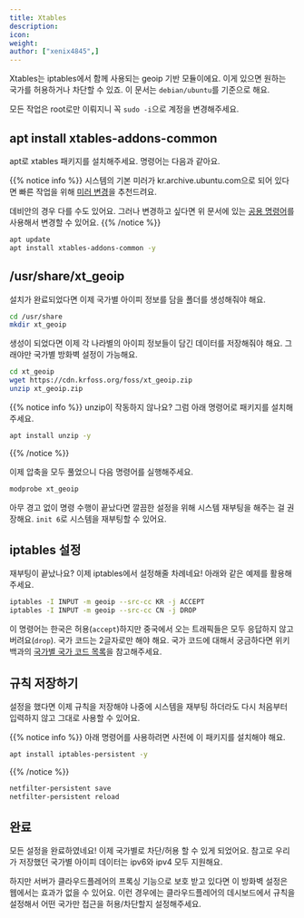 ```yaml
---
title: Xtables
description: 
icon:
weight:
author: ["xenix4845",]
---
```


Xtables는 iptables에서 함께 사용되는 geoip 기반 모듈이에요. 이게 있으면 원하는 국가를 허용하거나 차단할 수 있죠. 이 문서는 `debian/ubuntu`를 기준으로 해요. 

모든 작업은 root로만 이뤄지니 꼭 `sudo -i`으로 계정을 변경해주세요. 

## apt install xtables-addons-common 

apt로 xtables 패키지를 설치해주세요. 명령어는 다음과 같아요.

{{% notice info %}}
시스템의 기본 미러가 kr.archive.ubuntu.com으로 되어 있다면 빠른 작업을 위해 [미러 변경](https://docs.krfoss.org/ubuntu/%EB%AF%B8%EB%9F%AC%EB%B3%80%EA%B2%BD%ED%95%98%EA%B8%B0/)을 추천드려요.

데비안의 경우 다를 수도 있어요. 그러나 변경하고 싶다면 위 문서에 있는 [공용 명령어](https://docs.krfoss.org/ubuntu/%EB%AF%B8%EB%9F%AC%EB%B3%80%EA%B2%BD%ED%95%98%EA%B8%B0/#id-2.-%EC%8A%A4%ED%81%AC%EB%A6%BD%ED%8A%B8-%EC%8B%A4%ED%96%89%ED%95%B4%EC%84%9C-%EC%88%98%EC%A0%95%ED%95%98%EA%B8%B0)를 사용해서 변경할 수 있어요.
{{% /notice %}}

```bash
apt update
apt install xtables-addons-common -y
```

## /usr/share/xt_geoip 

설치가 완료되었다면 이제 국가별 아이피 정보를 담을 폴더를 생성해줘야 해요. 

``` bash
cd /usr/share
mkdir xt_geoip
``` 

생성이 되었다면 이제 각 나라별의 아이피 정보들이 담긴 데이터를 저장해줘야 해요. 그래야만 국가별 방화벽 설정이 가능해요.

``` bash
cd xt_geoip
wget https://cdn.krfoss.org/foss/xt_geoip.zip
unzip xt_geoip.zip
```

{{% notice info %}}
unzip이 작동하지 않나요? 그럼 아래 명령어로 패키지를 설치해주세요.
```bash
apt install unzip -y
```
{{% /notice %}}

이제 압축을 모두 풀었으니 다음 명령어를 실행해주세요.

``` bash
modprobe xt_geoip
```

아무 경고 없이 명령 수행이 끝났다면 깔끔한 설정을 위해 시스템 재부팅을 해주는 걸 권장해요. `init 6`로 시스템을 재부팅할 수 있어요.

## iptables 설정

재부팅이 끝났나요? 이제 iptables에서 설정해줄 차례네요! 아래와 같은 예제를 활용해주세요. 

``` bash
iptables -I INPUT -m geoip --src-cc KR -j ACCEPT
iptables -I INPUT -m geoip --src-cc CN -j DROP
```
이 명령어는 한국은 허용(`accept`)하지만 중국에서 오는 트래픽들은 모두 응답하지 않고 버려요(`drop`). 국가 코드는 2글자로만 해야 해요. 국가 코드에 대해서 궁금하다면 위키백과의 [국가별 국가 코드 목록](https://ko.wikipedia.org/wiki/%EA%B5%AD%EA%B0%80%EB%B3%84_%EA%B5%AD%EA%B0%80_%EC%BD%94%EB%93%9C_%EB%AA%A9%EB%A1%9D)을 참고해주세요. 

## 규칙 저장하기

설정을 했다면 이제 규칙을 저장해야 나중에 시스템을 재부팅 하더라도 다시 처음부터 입력하지 않고 그대로 사용할 수 있어요.

{{% notice info %}}
아래 명령어를 사용하려면 사전에 이 패키지를 설치해야 해요.
```bash
apt install iptables-persistent -y
```
{{% /notice %}}

``` bash
netfilter-persistent save
netfilter-persistent reload
``` 

## 완료

모든 설정을 완료하였네요! 이제 국가별로 차단/허용 할 수 있게 되었어요. 참고로 우리가 저장했던 국가별 아이피 데이터는 ipv6와 ipv4 모두 지원해요. 

하지만 서버가 클라우드플레어의 프록싱 기능으로 보호 받고 있다면 이 방화벽 설정은 웹에서는 효과가 없을 수 있어요. 이런 경우에는 클라우드플레어의 데시보드에서 규칙을 설정해서 어떤 국가만 접근을 허용/차단할지 설정해주세요. 